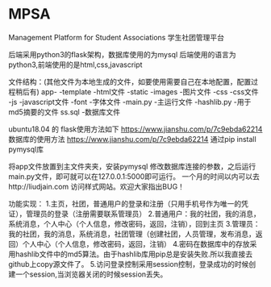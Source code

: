 # MPSA
Management Platform for Student Associations
学生社团管理平台

后端采用python3的flask架构，数据库使用的为mysql
后端使用的语言为python3,前端使用的是html,css,javascript

文件结构：(其他文件为本地生成的文件，如要使用需要自己在本地配置，配置过程稍后有)
app-
    -template -html文件
    -static 
            -images -图片文件
            -css -css文件
            -js -javascript文件
            -font -字体文件
    -main.py -主运行文件
    -hashlib.py -用于md5摘要的文件
    ss.sql -数据库文件

ubuntu18.04 的
flask使用方法如下     https://www.jianshu.com/p/7c9ebda62214
数据库的使用方法       https://www.jianshu.com/p/7c9ebda62214
通过pip install pymysql库

将app文件放置到主文件夹夹，安装pymysql 修改数据库连接的参数，之后运行main.py文件，即可就可以在127.0.0.1:5000即可运行。
一个月的时间以内可以去http://liudjain.com 访问样式网站。欢迎大家指出BUG！



功能实现：
1.主页，社团，普通用户的登录和注册（只用手机号作为唯一的凭证），管理员的登录（注册需要联系管理员）
2.普通用户：我的社团，我的消息，系统消息，个人中心（个人信息，修改密码，返回，注销），回到主页
3.管理员：我的社团，我的消息，系统消息，社团管理（创建社团，人员管理，发布消息，返回）个人中心（个人信息，修改密码，返回，注销）
4.密码在数据库中的存放采用hashlib文件中的md5算法。由于hashlib库用pip总是安装失败.所以我直接去github上copy源文件了。
5.访问登录控制采用session控制，登录成功的时候创建一个session,当浏览器关闭的时候session丢失。
